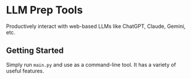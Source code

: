 # LLM Prep Tools

Productively interact with web-based LLMs like ChatGPT, Claude, Gemini, etc.

## Getting Started

Simply run `main.py` and use as a command-line tool. It has a variety of useful features. 